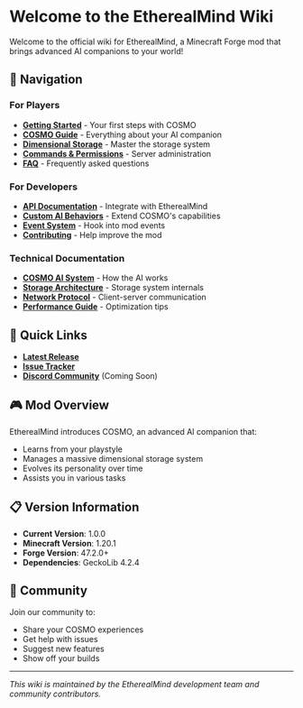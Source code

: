 # Welcome to the EtherealMind Wiki

Welcome to the official wiki for EtherealMind, a Minecraft Forge mod that brings advanced AI companions to your world!

## 📖 Navigation

### For Players
- **[Getting Started](Getting-Started)** - Your first steps with COSMO
- **[COSMO Guide](COSMO-Guide)** - Everything about your AI companion
- **[Dimensional Storage](Dimensional-Storage)** - Master the storage system
- **[Commands & Permissions](Commands-and-Permissions)** - Server administration
- **[FAQ](FAQ)** - Frequently asked questions

### For Developers
- **[API Documentation](API-Documentation)** - Integrate with EtherealMind
- **[Custom AI Behaviors](Custom-AI-Behaviors)** - Extend COSMO's capabilities
- **[Event System](Event-System)** - Hook into mod events
- **[Contributing](Contributing)** - Help improve the mod

### Technical Documentation
- **[COSMO AI System](COSMO-AI-System)** - How the AI works
- **[Storage Architecture](Storage-Architecture)** - Storage system internals
- **[Network Protocol](Network-Protocol)** - Client-server communication
- **[Performance Guide](Performance-Guide)** - Optimization tips

## 🌟 Quick Links

- **[Latest Release](https://github.com/AstroLabs-AI/EtherealMind/releases/latest)**
- **[Issue Tracker](https://github.com/AstroLabs-AI/EtherealMind/issues)**
- **[Discord Community](#)** (Coming Soon)

## 🎮 Mod Overview

EtherealMind introduces COSMO, an advanced AI companion that:
- Learns from your playstyle
- Manages a massive dimensional storage system
- Evolves its personality over time
- Assists you in various tasks

## 📋 Version Information

- **Current Version**: 1.0.0
- **Minecraft Version**: 1.20.1
- **Forge Version**: 47.2.0+
- **Dependencies**: GeckoLib 4.2.4

## 🤝 Community

Join our community to:
- Share your COSMO experiences
- Get help with issues
- Suggest new features
- Show off your builds

---

*This wiki is maintained by the EtherealMind development team and community contributors.*